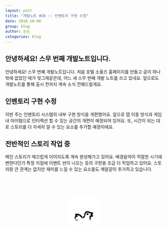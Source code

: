 ```yaml
---
layout: post
title: "개발노트 #20 :: 인벤토리 구현 수정"
date: 2018-10-08
group: blog
author: 눈눈
categories: blog
---
```


## 안녕하세요! 스무 번째 개발노트입니다.

안녕하세요! 스무 번째 개발노트입니다.
처음 호텔 소울즈 홈페이지를 만들고 글이 하나밖에 없었던 때가 엊그제같은데, 어느 새 스무 번째 개발 노트를 쓰고 있네요.
앞으로도 개발노트를 통해 출시 전까지 계속 소식 전해드릴게요.


## 인벤토리 구현 수정
이번 주는 인벤토리 시스템의 내부 구현 방식을 개편했어요.
앞으로 맵 이동 방식과 게임 내 아이템으로 인터랙션 할 수 있는 공간의 개편이 예정되어 있어요.
또, 시간이 되는 대로 스토리를 더 자세히 알 수 있는 요소를 추가할 예정이에요.


## 전반적인 스토리 작업 중
메인 스토리가 매끄럽게 이어지도록 계속 완성해가고 있어요.
배경음악이 적절한 시기에 변한다던가 특정 지점에 이벤트 씬이 나오는 등의 구현을 조금 더 작업하고 있어요.
스토리랑 큰 관계는 없지만 재미를 느낄 수 있는 요소들도 깨알같이 추가하고 있습니다.


<div style="width:91px; height:90px; margin:auto; margin-top:80px;">
  <img src="\img\post\2018-10\chicken_drowning.gif">
  <div>
